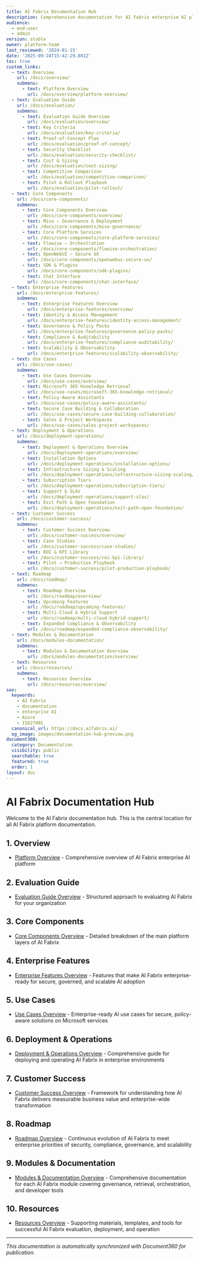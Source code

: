 ```yaml
---
title: AI Fabrix Documentation Hub
description: Comprehensive documentation for AI Fabrix enterprise AI platform with Azure-native ISO27k compliance
audience:
  - end-user
  - admin
version: stable
owner: platform-team
last_reviewed: '2024-01-15'
date: '2025-09-24T15:42:29.881Z'
toc: true
custom_links:
  - text: Overview
    url: /docs/overview/
    submenu:
      - text: Platform Overview
        url: /docs/overview/platform-overview/
  - text: Evaluation Guide
    url: /docs/evaluation/
    submenu:
      - text: Evaluation Guide Overview
        url: /docs/evaluation/overview/
      - text: Key Criteria
        url: /docs/evaluation/key-criteria/
      - text: Proof-of-Concept Plan
        url: /docs/evaluation/proof-of-concept/
      - text: Security Checklist
        url: /docs/evaluation/security-checklist/
      - text: Cost & Sizing
        url: /docs/evaluation/cost-sizing/
      - text: Competitive Comparison
        url: /docs/evaluation/competitive-comparison/
      - text: Pilot & Rollout Playbook
        url: /docs/evaluation/pilot-rollout/
  - text: Core Components
    url: /docs/core-components/
    submenu:
      - text: Core Components Overview
        url: /docs/core-components/overview/
      - text: Miso — Governance & Deployment
        url: /docs/core-components/miso-governance/
      - text: Core Platform Services
        url: /docs/core-components/core-platform-services/
      - text: Flowise — Orchestration
        url: /docs/core-components/flowise-orchestration/
      - text: OpenWebUI — Secure UX
        url: /docs/core-components/openwebui-secure-ux/
      - text: SDK & Plugins
        url: /docs/core-components/sdk-plugins/
      - text: Chat Interface
        url: /docs/core-components/chat-interface/
  - text: Enterprise Features
    url: /docs/enterprise-features/
    submenu:
      - text: Enterprise Features Overview
        url: /docs/enterprise-features/overview/
      - text: Identity & Access Management
        url: /docs/enterprise-features/identity-access-management/
      - text: Governance & Policy Packs
        url: /docs/enterprise-features/governance-policy-packs/
      - text: Compliance & Auditability
        url: /docs/enterprise-features/compliance-auditability/
      - text: Scalability & Observability
        url: /docs/enterprise-features/scalability-observability/
  - text: Use Cases
    url: /docs/use-cases/
    submenu:
      - text: Use Cases Overview
        url: /docs/use-cases/overview/
      - text: Microsoft 365 Knowledge Retrieval
        url: /docs/use-cases/microsoft-365-knowledge-retrieval/
      - text: Policy-Aware Assistants
        url: /docs/use-cases/policy-aware-assistants/
      - text: Secure Case Building & Collaboration
        url: /docs/use-cases/secure-case-building-collaboration/
      - text: Sales & Project Workspaces
        url: /docs/use-cases/sales-project-workspaces/
  - text: Deployment & Operations
    url: /docs/deployment-operations/
    submenu:
      - text: Deployment & Operations Overview
        url: /docs/deployment-operations/overview/
      - text: Installation Options
        url: /docs/deployment-operations/installation-options/
      - text: Infrastructure Sizing & Scaling
        url: /docs/deployment-operations/infrastructure-sizing-scaling/
      - text: Subscription Tiers
        url: /docs/deployment-operations/subscription-tiers/
      - text: Support & SLAs
        url: /docs/deployment-operations/support-slas/
      - text: Exit Path & Open Foundation
        url: /docs/deployment-operations/exit-path-open-foundation/
  - text: Customer Success
    url: /docs/customer-success/
    submenu:
      - text: Customer Success Overview
        url: /docs/customer-success/overview/
      - text: Case Studies
        url: /docs/customer-success/case-studies/
      - text: ROI & KPI Library
        url: /docs/customer-success/roi-kpi-library/
      - text: Pilot → Production Playbook
        url: /docs/customer-success/pilot-production-playbook/
  - text: Roadmap
    url: /docs/roadmap/
    submenu:
      - text: Roadmap Overview
        url: /docs/roadmap/overview/
      - text: Upcoming Features
        url: /docs/roadmap/upcoming-features/
      - text: Multi-Cloud & Hybrid Support
        url: /docs/roadmap/multi-cloud-hybrid-support/
      - text: Expanded Compliance & Observability
        url: /docs/roadmap/expanded-compliance-observability/
  - text: Modules & Documentation
    url: /docs/modules-documentation/
    submenu:
      - text: Modules & Documentation Overview
        url: /docs/modules-documentation/overview/
  - text: Resources
    url: /docs/resources/
    submenu:
      - text: Resources Overview
        url: /docs/resources/overview/
seo:
  keywords:
    - AI Fabrix
    - documentation
    - enterprise AI
    - Azure
    - ISO27001
  canonical_url: https://docs.aifabrix.ai/
  og_image: images/documentation-hub-preview.png
document360:
  category: Documentation
  visibility: public
  searchable: true
  featured: true
  order: 1
layout: doc
---
```



# AI Fabrix Documentation Hub

Welcome to the AI Fabrix documentation hub. This is the central location for all AI Fabrix platform documentation.

## 1. Overview

- [Platform Overview](overview/platform-overview.md) - Comprehensive overview of AI Fabrix enterprise AI platform

## 2. Evaluation Guide

- [Evaluation Guide Overview](evaluation/overview.md) - Structured approach to evaluating AI Fabrix for your organization

## 3. Core Components

- [Core Components Overview](core-components/overview.md) - Detailed breakdown of the main platform layers of AI Fabrix

## 4. Enterprise Features

- [Enterprise Features Overview](enterprise-features/overview.md) - Features that make AI Fabrix enterprise-ready for secure, governed, and scalable AI adoption

## 5. Use Cases

- [Use Cases Overview](use-cases/overview.md) - Enterprise-ready AI use cases for secure, policy-aware solutions on Microsoft services

## 6. Deployment & Operations

- [Deployment & Operations Overview](deployment-operations/overview.md) - Comprehensive guide for deploying and operating AI Fabrix in enterprise environments

## 7. Customer Success

- [Customer Success Overview](customer-success/overview.md) - Framework for understanding how AI Fabrix delivers measurable business value and enterprise-wide transformation

## 8. Roadmap

- [Roadmap Overview](roadmap/overview.md) - Continuous evolution of AI Fabrix to meet enterprise priorities of security, compliance, governance, and scalability

## 9. Modules & Documentation

- [Modules & Documentation Overview](modules-documentation/overview.md) - Comprehensive documentation for each AI Fabrix module covering governance, retrieval, orchestration, and developer tools

## 10. Resources

- [Resources Overview](resources/overview.md) - Supporting materials, templates, and tools for successful AI Fabrix evaluation, deployment, and operation

---

*This documentation is automatically synchronized with Document360 for publication.*
